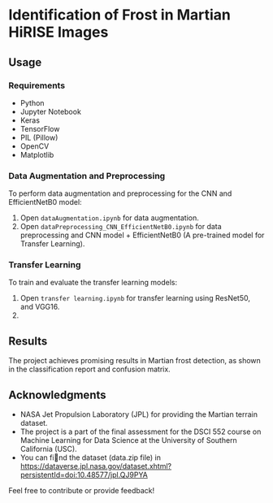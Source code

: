 # Identification of Frost in Martian HiRISE Images
## Usage

### Requirements

- Python
- Jupyter Notebook
- Keras
- TensorFlow
- PIL (Pillow)
- OpenCV
- Matplotlib

### Data Augmentation and Preprocessing

To perform data augmentation and preprocessing for the CNN and EfficientNetB0 model:

1. Open `dataAugmentation.ipynb` for data augmentation.
2. Open `dataPreprocessing_CNN_EfficientNetB0.ipynb` for data preprocessing and CNN model + EfficientNetB0 (A pre-trained model for Transfer Learning).

### Transfer Learning

To train and evaluate the transfer learning models:

1. Open `transfer learning.ipynb` for transfer learning using ResNet50, and VGG16.
2. 

## Results

The project achieves promising results in Martian frost detection, as shown in the classification report and confusion matrix.

## Acknowledgments

- NASA Jet Propulsion Laboratory (JPL) for providing the Martian terrain dataset.
- The project is a part of the final assessment for the DSCI 552 course on Machine Learning for Data Science at the University of Southern California (USC).
- You can find the dataset (data.zip file) in https://dataverse.jpl.nasa.gov/dataset.xhtml?persistentId=doi:10.48577/jpl.QJ9PYA
  
Feel free to contribute or provide feedback!
